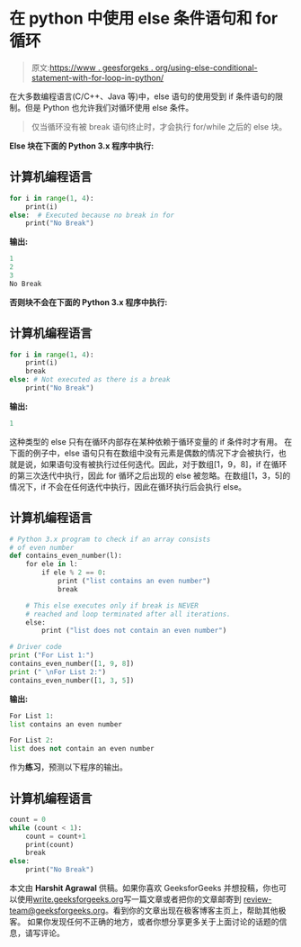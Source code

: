 # 在 python 中使用 else 条件语句和 for 循环

> 原文:[https://www . geesforgeks . org/using-else-conditional-statement-with-for-loop-in-python/](https://www.geeksforgeeks.org/using-else-conditional-statement-with-for-loop-in-python/)

在大多数编程语言(C/C++、Java 等)中，else 语句的使用受到 if 条件语句的限制。但是 Python 也允许我们对循环使用 else 条件。

> 仅当循环没有被 break 语句终止时，才会执行 for/while 之后的 else 块。

**Else 块在下面的 Python 3.x 程序中执行:**

## 计算机编程语言

```py
for i in range(1, 4):
    print(i)
else:  # Executed because no break in for
    print("No Break")
```

**输出:**

```py
1
2
3
No Break
```

**否则块不会在下面的 Python 3.x 程序中执行:**

## 计算机编程语言

```py
for i in range(1, 4):
    print(i)
    break
else: # Not executed as there is a break
    print("No Break")
```

**输出:**

```py
1
```

这种类型的 else 只有在循环内部存在某种依赖于循环变量的 if 条件时才有用。
在下面的例子中，else 语句只有在数组中没有元素是偶数的情况下才会被执行，也就是说，如果语句没有被执行过任何迭代。因此，对于数组[1，9，8]，if 在循环的第三次迭代中执行，因此 for 循环之后出现的 else 被忽略。在数组[1，3，5]的情况下，if 不会在任何迭代中执行，因此在循环执行后会执行 else。

## 计算机编程语言

```py
# Python 3.x program to check if an array consists
# of even number
def contains_even_number(l):
    for ele in l:
        if ele % 2 == 0:
            print ("list contains an even number")
            break

    # This else executes only if break is NEVER
    # reached and loop terminated after all iterations.
    else:    
        print ("list does not contain an even number")

# Driver code
print ("For List 1:")
contains_even_number([1, 9, 8])
print (" \nFor List 2:")
contains_even_number([1, 3, 5])
```

**输出:**

```py
For List 1:
list contains an even number

For List 2:
list does not contain an even number
```

作为**练习**，预测以下程序的输出。

## 计算机编程语言

```py
count = 0
while (count < 1):   
    count = count+1
    print(count)
    break
else:
    print("No Break")
```

本文由 **Harshit Agrawal** 供稿。如果你喜欢 GeeksforGeeks 并想投稿，你也可以使用[write.geeksforgeeks.org](https://write.geeksforgeeks.org)写一篇文章或者把你的文章邮寄到 review-team@geeksforgeeks.org。看到你的文章出现在极客博客主页上，帮助其他极客。
如果你发现任何不正确的地方，或者你想分享更多关于上面讨论的话题的信息，请写评论。